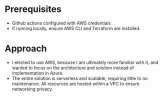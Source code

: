 # Prerequisites
- Github actions configured with AWS credentials
- If running locally, ensure AWS CLI and Terraform are installed.

# Approach
- I elected to use AWS, because I am ultimately more familiar with it, and wanted to focus on the architecture and solution instead of implementation in Azure.
- The entire solution is serverless and scalable, requiring little to no maintenance. All resources are hosted within a VPC to ensure networking privacy. 